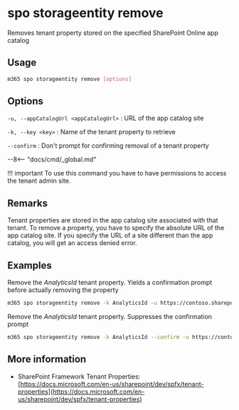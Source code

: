 # spo storageentity remove

Removes tenant property stored on the specified SharePoint Online app catalog

## Usage

```sh
m365 spo storageentity remove [options]
```

## Options

`-u, --appCatalogUrl <appCatalogUrl>`
: URL of the app catalog site

`-k, --key <key>`
: Name of the tenant property to retrieve

`--confirm`
: Don't prompt for confirming removal of a tenant property

--8<-- "docs/cmd/_global.md"

!!! important
    To use this command you have to have permissions to access the tenant admin site.

## Remarks

Tenant properties are stored in the app catalog site associated with that tenant. To remove a property, you have to specify the absolute URL of the app catalog site. If you specify the URL of a site different than the app catalog, you will get an access denied error.

## Examples

Remove the _AnalyticsId_ tenant property. Yields a confirmation prompt before actually removing the property

```sh
m365 spo storageentity remove -k AnalyticsId -u https://contoso.sharepoint.com/sites/appcatalog
```

Remove the _AnalyticsId_ tenant property. Suppresses the confirmation prompt

```sh
m365 spo storageentity remove -k AnalyticsId --confirm -u https://contoso.sharepoint.com/sites/appcatalog
```

## More information

- SharePoint Framework Tenant Properties: [https://docs.microsoft.com/en-us/sharepoint/dev/spfx/tenant-properties](https://docs.microsoft.com/en-us/sharepoint/dev/spfx/tenant-properties)